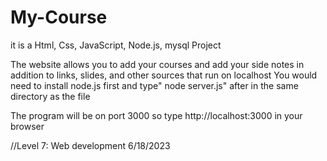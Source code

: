 # My-Course
it is a Html, Css, JavaScript, Node.js, mysql Project

The website allows you to add your courses and add your side notes in addition to links, slides, and other sources that run on localhost
You would need to install node.js first and type" node server.js" after in the same directory as the file

The program will be on port 3000 so type http://localhost:3000 in your browser

//Level 7: Web development 6/18/2023
